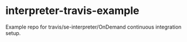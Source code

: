 interpreter-travis-example
==========================

Example repo for travis/se-interpreter/OnDemand continuous integration setup.